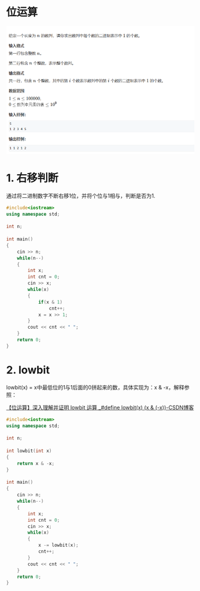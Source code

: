 # 位运算

![](image/image_54jMp0osfl.png)

# 1. 右移判断

通过将二进制数字不断右移1位，并将个位与1相与，判断是否为1.

```c++
#include<iostream>
using namespace std;

int n;

int main()
{
    cin >> n;
    while(n--)
    {
        int x;
        int cnt = 0;
        cin >> x;
        while(x)
        {
            if(x & 1)
                cnt++;
            x = x >> 1;
        }
        cout << cnt << " ";
    }
    return 0;
}
```

# 2. lowbit

lowbit(x) = x中最低位的1与1后面的0拼起来的数，具体实现为：x & -x，解释参照：

[【位运算】深入理解并证明 lowbit 运算 \_#define lowbit(x) (x & (-x))-CSDN博客](https://blog.csdn.net/lesileqin/article/details/102418143 "【位运算】深入理解并证明 lowbit 运算_#define lowbit(x) (x & (-x))-CSDN博客")

```c++
#include<iostream>
using namespace std;

int n;

int lowbit(int x)
{
    return x & -x;
}

int main()
{
    cin >> n;
    while(n--)
    {
        int x;
        int cnt = 0;
        cin >> x;
        while(x)
        {
            x -= lowbit(x);
            cnt++;
        }
        cout << cnt << " ";
    }
    return 0;
}
```
